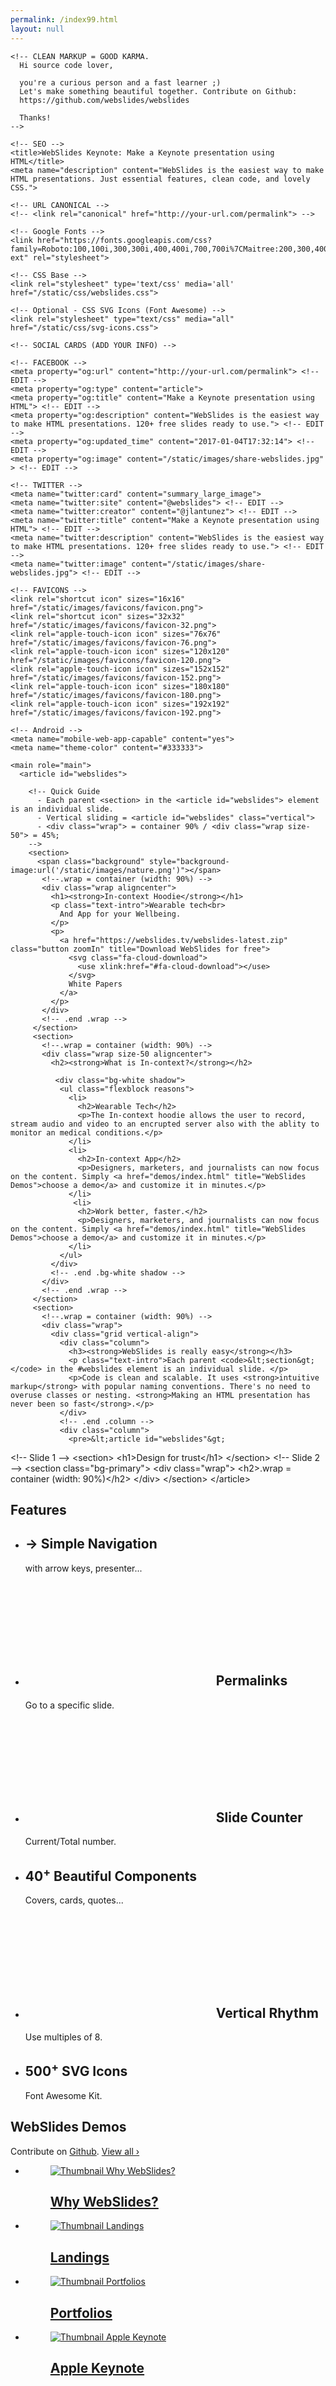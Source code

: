 ```yaml
---
permalink: /index99.html
layout: null
---
```


<html lang="en" prefix="og: http://ogp.me/ns#">
  <head>
    <meta charset="utf-8">
    <meta name="viewport" content="width=device-width, initial-scale=1">

    <!-- CLEAN MARKUP = GOOD KARMA.
      Hi source code lover,

      you're a curious person and a fast learner ;)
      Let's make something beautiful together. Contribute on Github:
      https://github.com/webslides/webslides

      Thanks!
    -->

    <!-- SEO -->
    <title>WebSlides Keynote: Make a Keynote presentation using HTML</title>
    <meta name="description" content="WebSlides is the easiest way to make HTML presentations. Just essential features, clean code, and lovely CSS.">

    <!-- URL CANONICAL -->
    <!-- <link rel="canonical" href="http://your-url.com/permalink"> -->

    <!-- Google Fonts -->
    <link href="https://fonts.googleapis.com/css?family=Roboto:100,100i,300,300i,400,400i,700,700i%7CMaitree:200,300,400,600,700&amp;subset=latin-ext" rel="stylesheet">

    <!-- CSS Base -->
    <link rel="stylesheet" type='text/css' media='all' href="/static/css/webslides.css">

    <!-- Optional - CSS SVG Icons (Font Awesome) -->
    <link rel="stylesheet" type="text/css" media="all" href="/static/css/svg-icons.css">

    <!-- SOCIAL CARDS (ADD YOUR INFO) -->

    <!-- FACEBOOK -->
    <meta property="og:url" content="http://your-url.com/permalink"> <!-- EDIT -->
    <meta property="og:type" content="article">
    <meta property="og:title" content="Make a Keynote presentation using HTML"> <!-- EDIT -->
    <meta property="og:description" content="WebSlides is the easiest way to make HTML presentations. 120+ free slides ready to use."> <!-- EDIT -->
    <meta property="og:updated_time" content="2017-01-04T17:32:14"> <!-- EDIT -->
    <meta property="og:image" content="/static/images/share-webslides.jpg" > <!-- EDIT -->

    <!-- TWITTER -->
    <meta name="twitter:card" content="summary_large_image">
    <meta name="twitter:site" content="@webslides"> <!-- EDIT -->
    <meta name="twitter:creator" content="@jlantunez"> <!-- EDIT -->
    <meta name="twitter:title" content="Make a Keynote presentation using HTML"> <!-- EDIT -->
    <meta name="twitter:description" content="WebSlides is the easiest way to make HTML presentations. 120+ free slides ready to use."> <!-- EDIT -->
    <meta name="twitter:image" content="/static/images/share-webslides.jpg"> <!-- EDIT -->

    <!-- FAVICONS -->
    <link rel="shortcut icon" sizes="16x16" href="/static/images/favicons/favicon.png">
    <link rel="shortcut icon" sizes="32x32" href="/static/images/favicons/favicon-32.png">
    <link rel="apple-touch-icon icon" sizes="76x76" href="/static/images/favicons/favicon-76.png">
    <link rel="apple-touch-icon icon" sizes="120x120" href="/static/images/favicons/favicon-120.png">
    <link rel="apple-touch-icon icon" sizes="152x152" href="/static/images/favicons/favicon-152.png">
    <link rel="apple-touch-icon icon" sizes="180x180" href="/static/images/favicons/favicon-180.png">
    <link rel="apple-touch-icon icon" sizes="192x192" href="/static/images/favicons/favicon-192.png">

    <!-- Android -->
    <meta name="mobile-web-app-capable" content="yes">
    <meta name="theme-color" content="#333333">
  </head>
  <body>
    

    <main role="main">
      <article id="webslides">

        <!-- Quick Guide
          - Each parent <section> in the <article id="webslides"> element is an individual slide.
          - Vertical sliding = <article id="webslides" class="vertical">
          - <div class="wrap"> = container 90% / <div class="wrap size-50"> = 45%;
        -->
        <section>
          <span class="background" style="background-image:url('/static/images/nature.png')"></span>
           <!--.wrap = container (width: 90%) -->
           <div class="wrap aligncenter">
             <h1><strong>In-context Hoodie</strong></h1>
             <p class="text-intro">Wearable tech<br>
               And App for your Wellbeing.
             </p>
             <p>
               <a href="https://webslides.tv/webslides-latest.zip" class="button zoomIn" title="Download WebSlides for free">
                 <svg class="fa-cloud-download">
                   <use xlink:href="#fa-cloud-download"></use>
                 </svg>
                 White Papers
               </a>
             </p>
           </div>
           <!-- .end .wrap -->
         </section>
         <section>
           <!--.wrap = container (width: 90%) -->
           <div class="wrap size-50 aligncenter">
             <h2><strong>What is In-context?</strong></h2>
           
              <div class="bg-white shadow">
               <ul class="flexblock reasons">
                 <li>
                   <h2>Wearable Tech</h2>
                   <p>The In-context hoodie allows the user to record, stream audio and video to an encrupted server also with the ablity to monitor an medical conditions.</p>
                 </li>
                 <li>
                   <h2>In-context App</h2>
                   <p>Designers, marketers, and journalists can now focus on the content. Simply <a href="demos/index.html" title="WebSlides Demos">choose a demo</a> and customize it in minutes.</p>
                 </li>
                  <li>
                   <h2>Work better, faster.</h2>
                   <p>Designers, marketers, and journalists can now focus on the content. Simply <a href="demos/index.html" title="WebSlides Demos">choose a demo</a> and customize it in minutes.</p>
                 </li>
               </ul>
             </div>
             <!-- .end .bg-white shadow -->
           </div>
           <!-- .end .wrap -->
         </section>
         <section>
           <!--.wrap = container (width: 90%) -->
           <div class="wrap">
             <div class="grid vertical-align">
               <div class="column">
                 <h3><strong>WebSlides is really easy</strong></h3>
                 <p class="text-intro">Each parent <code>&lt;section&gt;</code> in the #webslides element is an individual slide. </p>
                 <p>Code is clean and scalable. It uses <strong>intuitive markup</strong> with popular naming conventions. There's no need to overuse classes or nesting. <strong>Making an HTML presentation has never been so fast</strong>.</p>
               </div>
               <!-- .end .column -->
               <div class="column">
                 <pre>&lt;article id="webslides"&gt;
   <span class="code-comment">&lt;!-- Slide 1 --&gt;</span>
   &lt;section&gt;
     &lt;h1&gt;Design for trust&lt;/h1&gt;
   &lt;/section&gt;
   <span class="code-comment">&lt;!-- Slide 2 --&gt;</span>
   &lt;section class="bg-primary"&gt;
     &lt;div class="wrap"&gt;
       &lt;h2&gt;.wrap = container (width: 90%)&lt;/h2&gt;
     &lt;/div&gt;
   &lt;/section&gt;
 &lt;/article&gt;
 </pre>
               </div>
               <!-- .end .column -->
             </div>
             <!-- .end .grid -->
           </div>
           <!-- .end .wrap -->
         </section>
         <section>
           <div class="wrap">
             <h2>Features</h2>
             <ul class="flexblock features">
               <li>
                 <div>
                   <h2>
                     <span>&rarr;</span>
                     Simple Navigation
                   </h2>
                   with arrow keys, presenter...
                 </div>
               </li>
               <li>
                 <div>
                   <h2>
                     <svg class="fa-link">
                       <use xlink:href="#fa-link"></use>
                     </svg>
                     Permalinks
                   </h2>
                   Go to a specific slide.
                 </div>
               </li>
               <li>
                 <div>
                   <h2>
                     <svg class="fa-clock-o">
                       <use xlink:href="#fa-clock-o"></use>
                     </svg>
                     Slide Counter
                   </h2>
                   Current/Total number.
                 </div>
               </li>
               <li>
                 <div>
                   <h2>
                     <span>40<sup>+</sup></span>
                     Beautiful Components
                   </h2>
                   Covers, cards, quotes...
                 </div>
               </li>
               <li>
                 <div>
                   <h2>
                     <svg class="fa-text-height">
                       <use xlink:href="#fa-text-height"></use>
                     </svg>
                     Vertical Rhythm
                   </h2>
                   Use multiples of 8.
                 </div>
               </li>
               <li>
                 <div>
                   <h2>
                     <span>500<sup>+</sup></span>
                     SVG Icons
                   </h2>
                   Font Awesome Kit.
                 </div>
               </li>
             </ul>
           </div>
         </section>
         <section>
           <div class="wrap">
             <h2><strong>WebSlides Demos</strong></h2>
             <p>Contribute on <a href="https://github.com/webslides/webslides" title="Contribute on Github">Github</a>. <span class="alignright"><a href="demos/index.html" title="WebSlides Demos">View all &rsaquo;</a></span></p>
             <ul class="flexblock gallery">
               <li>
                 <a href="demos/why-webslides.html" title="Why WebSlides?">
                   <figure>
                     <img alt="Thumbnail Why WebSlides?" src="https://webslides.tv/static/images/demos-why.png">
                     <figcaption>
                       <h2>Why WebSlides?</h2>
                     </figcaption>
                   </figure>
                 </a>
               </li>
               <li>
                 <a href="demos/landings.html" title="Landings">
                   <figure>
                     <img alt="Thumbnail Landings" src="https://webslides.tv/static/images/demos-landings.png">
                     <figcaption>
                       <h2>Landings</h2>
                     </figcaption>
                   </figure>
                 </a>
               </li>
               <li>
                 <a href="demos/portfolios.html" title="Portfolios">
                   <figure>
                     <img alt="Thumbnail Portfolios" src="https://webslides.tv/static/images/demos-portfolios.png">
                     <figcaption>
                       <h2>Portfolios</h2>
                     </figcaption>
                   </figure>
                 </a>
               </li>
               <li>
                 <a href="demos/keynote.html" title="Apple Keynote">
                   <figure>
                     <img alt="Thumbnail Apple Keynote" src="https://webslides.tv/static/images/demos-apple.png">
                     <figcaption>
                       <h2>Apple Keynote</h2>
                     </figcaption>
                   </figure>
                 </a>
               </li>
             </ul>
           </div>
           <!-- .end .wrap -->
         </section>
         <section>
           <div class="wrap">
             <div class="grid vertical-align">
               <div class="column">
                 <h4>
                   <svg class="fa-life-ring">
                     <use xlink:href="#fa-life-ring"></use>
                   </svg>
                   <strong>Guides</strong>
                 </h4>
                 <p>If you need help, here's just three tutorials. Just a basic knowledge of HTML is required:</p>
                 <ul class="description">
                   <li><a href="demos/components.html" title="WebSlides Components">WebSlides Components</a>.</li>
                   <li><a href="demos/classes.html" title="WebSlides Classes">WebSlides Classes</a>.</li>
                   <li><a href="demos/media.html" title="WebSlides Media">WebSlides Media: images, videos...</a></li>
                 </ul>
               </div>
               <div class="column">
                 <figure><img class="aligncenter" src="static/images/setup.png" alt="WebSlides Files"></figure>
               </div>
               <div class="column">
                 <h4>
                   <svg class="fa-cubes">
                     <use xlink:href="#fa-cubes"></use>
                   </svg>
                   <strong>Built to expand</strong>
                 </h4>
                 <p>The best way to <strong>inspire with your content</strong> is to connect on a personal level:</p>
                 <ul class="description">
                   <li>Background images: <a href="http://unsplash.com">Unsplash</a>.</li>
                   <li>CSS animations: <a href="https://daneden.github.io/animate.css/">Animate.css</a>.</li>
                   <li>Longforms: <a href="http://michalsnik.github.io/aos/"> Animate on scroll</a>.</li>
                 </ul>
               </div>
             </div>
             <!--end .grid -->
           </div>
         </section>
         <section class="aligncenter">
           <!-- .wrap = container (width: 90%) -->
           <div class="wrap">
             <h2><strong>Ready to Start?</strong> </h2>
             <p class="text-intro">Create your own presentation instantly. <br>120+ premium slides ready to use.</p>
             <p>
               <a href="https://webslides.tv/webslides-latest.zip" class="button" title="Download WebSlides">
                 <svg class="fa-cloud-download">
                   <use xlink:href="#fa-cloud-download"></use>
                 </svg>
                 Free Download
               </a>
               <span class="try">
                 <a href="https://www.paypal.me/jlantunez/8" title="Thanks :)">
                   <svg class="fa-paypal">
                     <use xlink:href="#fa-paypal"></use>
                   </svg>
                   Pay what you want.
                 </a>
               </span>
             </p>
           </div>
           <!-- .end .wrap -->
         </section>
        
         <section class="slide-bottom">
           <div class="wrap">
             <div class="content-right text-serif">
               <h2>
                 <strong>Thanks.</strong>
                 <a target="_blank" title="Share on Twitter" href="https://twitter.com/intent/tweet?text=Finally,%20everything%20you%20need%20to%20make%20HTML%20presentations%20in%20a%20fast/beautiful%20way.%20@WebSlides%20=%20Good%20karma%20&mdash;%20https://webslides.tv">
                   <svg class="fa-twitter">
                     <use xlink:href="#fa-twitter"></use>
                   </svg>
                 </a>
               </h2>
               <p>People share content that makes them feel inspired. WebSlides is a very effective way to engage young audiences, customers, and teams.</p> 
               <p>Best,<br> <a href="https://twitter.com/jlantunez">@jlantunez</a>, <a href="https://twitter.com/belelros">@belelros</a>, and <a href="https://twitter.com/luissacristan">@luissacristan</a>.</p>
             </div>
             <!-- .end .content-right -->
           </div>
           <!-- .end .wrap -->
         </section>
 
        <section class="bg-apple aligncenter">
          <!--.wrap = container (width: 90%) -->
          <div class="wrap">
            <h1><img class="whitelogo" src="/static/images/logos/apple.svg" alt="Apple Logo"></h1>
          </div>
          <!-- .end .wrap -->
        </section>
        <section class="bg-apple">
          <!--.wrap = container (width: 90%) -->
          <div class="wrap size-50">
            <h1>Make a Keynote presentation using HTML</h1>
            <p class="text-intro">WebSlides is an open source framework for building HTML presentations, landings, and portfolios.</p>
            <p><code>.bg-apple</code></p>
          </div>
          <!-- .end .wrap -->
        </section>
        <section class="bg-apple aligncenter">
          <!--.wrap = container (width: 90%) -->
          <div class="wrap">
            <h2>HTML presentations can be easy</h2>
          </div>
          <!-- .end .wrap -->
        </section>
        <section class="bg-apple">
          <div class="wrap">
            <h2>Features</h2>
            <ul class="flexblock features">
              <li>
                <div>
                  <h2>
                    <span>&rarr;</span>
                    Simple Navigation
                  </h2>
                  with arrow keys and swipe.
                </div>
              </li>
              <li>
                <div>
                  <h2>
                    <svg class="fa-link">
                      <use xlink:href="#fa-link"></use>
                    </svg>
                    Permalinks
                  </h2>
                  Go to a specific slide.
                </div>
              </li>
              <li>
                <div>
                  <h2>
                    <svg class="fa-clock-o">
                      <use xlink:href="#fa-clock-o"></use>
                    </svg>
                    Slide Counter
                  </h2>
                  Current/Total number
                </div>
              </li>
              <li>
                <div>
                  <h2>
                    <span>40<sup>+</sup></span>
                    Beautiful Components
                  </h2>
                  Covers, cards, quotes...
                </div>
              </li>
              <li>
                <div>
                  <h2>
                    <svg class="fa-text-height">
                      <use xlink:href="#fa-text-height"></use>
                    </svg>
                    Vertical Rhythm
                  </h2>
                  Use multiples of 8.
                </div>
              </li>
              <li>
                <div>
                  <h2>
                    <span>500<sup>+</sup></span>
                    SVG Icons
                  </h2>
                  Font Awesome Kit.
                </div>
              </li>
            </ul>
          </div>
        </section>
        <section class="bg-apple">
          <div class="wrap">
            <div class="content-left">
              <h2>WebSlides was made to inspire people.</h2>
            </div>
            <!-- end .content-left -->
            <div class="content-left">
              <p>WebSlides is a wonderful way to showcase your company. All content is for demo purposes only. Images are property of their respective owners.</p>
            </div>
            <!-- end .content-left -->
            <ul class="flexblock">
              <li>
                <div>
                  <img class="whitelogo" src="/static/images/logos/google.svg" alt="Google">
                </div>
              </li>
              <li>
                <div>
                  <img class="whitelogo" src="/static/images/logos/netflix.svg" alt="Netflix">
                </div>
              </li>
              <li>
                <div>
                  <img class="whitelogo" src="/static/images/logos/microsoft.svg" alt="Microsoft">
                </div>
              </li>
            </ul>
          </div>
          <!-- .end .wrap -->
        </section>
        <section class="bg-apple">
          <div class="wrap">
            <div class="content-left">
              <h2>WebSlides help you build a culture of excellence.</h2>
            </div>
            <!-- end .content-left -->
            <div class="content-left">
              <p>The art of storytelling. Hypertext, clean code, and beauty as narrative elements. Just essential features and lovely CSS. All content is for demo purposes only. </p>
            </div>
            <!-- end .content-left -->
            <ul class="flexblock metrics">
              <li> Founded
                <span>1976</span>
              </li>
              <li>
                <span>
                  <svg class="fa-users">
                    <use xlink:href="#fa-users"></use>
                  </svg>
                </span>
                524M Subscribers
              </li>
              <li>
                <span>
                  <svg class="fa-line-chart">
                    <use xlink:href="#fa-line-chart"></use>
                  </svg>
                </span>
                Revenue: $16M
              </li>
              <li>
                Monthly Growth
                <span>64%</span>
              </li>
            </ul>
          </div>
          <!-- .end .wrap -->
        </section>
        <section class="bg-apple">
          <!--.wrap o <nav> = container 1200px -->
          <div class="wrap">
            <ul class="flexblock metrics border">
              <li> Founded
                <span>1976</span>
              </li>
              <li>
                <span>
                  <svg class="fa-users">
                    <use xlink:href="#fa-users"></use>
                  </svg>
                </span>
                524M Subscribers
              </li>
              <li>
                <span>
                  <svg class="fa-line-chart">
                    <use xlink:href="#fa-line-chart"></use>
                  </svg>
                </span>
                Revenue: $16M
              </li>
              <li>
                Monthly Growth
                <span>64%</span>
              </li>
              <li>
                <span>
                  <svg class="fa-building-o">
                    <use xlink:href="#fa-building-o"></use>
                  </svg>
                </span>
                6 Offices
              </li>
              <li>
                <span>
                  <svg class="fa-smile-o">
                    <use xlink:href="#fa-smile-o"></use>
                  </svg>
                </span>
                14K Employees
              </li>
              <li>
                <span>
                $4M
                </span>
                EBITDA
              </li>
              <li>
                <span>
                  <svg class="fa-university">
                    <use xlink:href="#fa-university"></use>
                  </svg>
                </span>
                Bank: $76B
              </li>
            </ul>
          </div>
          <!-- .end .wrap -->
        </section>
        <section class="bg-apple aligncenter">
          <span class="background dark" style="background-image:url('https://source.unsplash.com/pb_lF8VWaPU/')"></span>
          <div class="wrap">
            <h2 class="text-data">3,456,789</h2>
            <h3>iPhone 7 in first 24 hours</h3>
          </div>
          <!-- .end .wrap -->
        </section>
        <section class="bg-apple aligncenter">
          <!--.wrap = container (width: 90%) -->
          <div class="wrap">
            <h2 class="text-data">$48 Billion</h2>
            <h3>Revenue in Q4 2024</h3>
          </div>
          <!-- .end .wrap -->
        </section>
        <section class="bg-apple slide-bottom">
          <!-- Overlay/Opacity: [class*="bg-"] > .background.dark or .light -->
          <span class="background" style="background-image:url('https://source.unsplash.com/Y5Tjb62cxl8/')"></span>
          <div class="wrap">
            <div class="content-left">
              <p>
                <svg class="large fa-tree">
                  <use xlink:href="#fa-tree"></use>
                </svg>
              </p>
              <h2>1,000,000</h2>
              <h3>We're working to protect up to a million acres of sustainable forest.</h3>
            </div>
          </div>
          <!-- .end .wrap -->
        </section>
        <section class="bg-apple">
          <div class="wrap">
            <div class="card-50">
              <figure><img class="aligncenter" src="/static/images/iphone.png" alt="iPhone"></figure>
              <div class="flex-content">
                <h2>
                  <svg class="fa-apple">
                    <use xlink:href="#fa-apple"></use>
                  </svg>
                  iPhone 7
                </h2>
                <p class="text-intro">3D Touch, 12MP photos, and 4K video.</p>
                <p>Every iPhone they have made was built on the same belief. That a phone should be more than a collection of features. That, above all, a phone should be absolutely simple, beautiful, and magical to use.</p>
              </div>
              <!-- end .flex-content-->
            </div>
            <!-- end .card-50-->
          </div>
          <!-- .end .wrap -->
        </section>
        <section class="bg-apple">
          <div class="wrap">
            <div class="grid vertical-align">
              <div class="column">
                <h2>
                  <svg class="fa-apple">
                    <use xlink:href="#fa-apple"></use>
                  </svg>
                  iPhone 7
                </h2>
                <p class="text-intro">We worked closely with the very talented people at Acme and created a new website. Content demo. </p>
                <ul class="description">
                  <li>
                    <span class="text-label">
                    Client:
                    </span>
                    Apple (2016)
                  </li>
                  <li>
                    <span class="text-label">
                    Services:
                    </span>
                    Web Design
                  </li>
                  <li>
                    <span class="text-label">
                    Website:
                    </span>
                    <a href="https://apple.com/iphone/">apple.com/iphone</a>
                  </li>
                </ul>
              </div>
              <!-- end .column-->
              <div class="column">
                <figure>
                  <img src="/static/images/iphone.png" alt="iPhone">
                </figure>
              </div>
              <!-- end figure-->
            </div>
            <!-- end .grid-->
          </div>
          <!-- end .wrap-->
        </section>
        <section class="bg-apple">
          <div class="wrap">
            <div class="card-50">
              <div class="flex-content">
                <ul class="flexblock specs">
                  <li>
                    <div>
                      <svg class="fa-wifi">
                        <use xlink:href="#fa-wifi"></use>
                      </svg>
                      <h2>Ultra-Fast WiFi</h2>
                      Faster LTE with the best worldwide roaming.
                    </div>
                  </li>
                  <li>
                    <div>
                      <svg class="fa-camera">
                        <use xlink:href="#fa-camera"></use>
                      </svg>
                      <h2>Two cameras that shoot as one.</h2>
                      12MP wide angle.
                    </div>
                  </li>
                  <li>
                    <div>
                      <svg class="fa-life-ring">
                        <use xlink:href="#fa-life-ring"></use>
                      </svg>
                      <h2>Lifetime Warranty </h2>
                      We'll fix it or if we can't, we'll replace it.
                    </div>
                  </li>
                </ul>
              </div>
              <!-- end .flex-content-->
              <figure>
                <img class="aligncenter" src="/static/images/iphone.png" alt="iPhone 6">
              </figure>
            </div>
          </div>
          <!-- .end .wrap -->
        </section>
        <section class="bg-apple aligncenter">
          <div class="wrap zoomIn">
            <h1>
              <svg class="fa-apple">
                <use xlink:href="#fa-apple"></use>
              </svg>
              Pay
            </h1>
          </div>
          <!-- .end .wrap -->
        </section>
        <section class="bg-apple">
          <span class="background-left-bottom" style="background-image:url('../static/images/iphone-hand.png')"></span>
          <div class="wrap">
            <div class="content-right">
              <h2>
                Redesigning
                <svg class="fa-apple">
                  <use xlink:href="#fa-apple"></use>
                </svg>
                Pay
              </h2>
              <p>We've been working with the Acme team over the last three months to build a new app.</p>
              <p>
                <a href="#" class="button" title="Case study">Case study &rsaquo;</a>
                <a href="https://www.apple.com/apple-pay/" class="button ghost" title="Apple Website">Open site &rsaquo;</a>
              </p>
            </div>
          </div>
          <!-- .end .wrap -->
        </section>
        <section class="bg-apple">
          <span class="background-right-bottom" style="background-image:url('../static/images/iphone-hand.png')"></span>
          <!--.wrap = container (width: 90%) -->
          <div class="wrap">
            <div class="content-left">
              <h2>Payments Made Simple</h2>
              <p>Apple Pay is so easy. Pay with your debit cards and credit cards with just a touch.</p>
              <div class="content-left">
                <h3>Secure</h3>
                <p>Your card is never stored. Apple Pay uses a device-specific number and unique transaction code.</p>
              </div>
              <!-- .end .content-left -->
              <div class="content-left">
                <h3>Universal</h3>
                <p>Apple Pay works with most major credit and debit cards from nearly all banks.</p>
              </div>
              <!-- .end .content-left -->
            </div>
            <!-- .end .content-left -->
          </div>
          <!-- .end .wrap -->
        </section>
        <section class="bg-apple">
          <span class="background-left-bottom" style="background-image:url('../static/images/iphone-hand.png')"></span>
          <div class="wrap">
            <div class="content-right">
              <ul class="flexblock specs">
                <li>
                  <div>
                    <svg class="fa-bolt">
                      <use xlink:href="#fa-bolt"></use>
                    </svg>
                    <h2>Incredibly fast</h2>
                    Just hold your iPhone near the reader.
                  </div>
                </li>
                <li>
                  <div>
                    <svg class="fa-globe">
                      <use xlink:href="#fa-globe"></use>
                    </svg>
                    <h2>Works with all major banks</h2>
                    Apple Pay is accepted in restaurants, hotels...
                  </div>
                </li>
                <li>
                  <div>
                    <svg class="fa-lock">
                      <use xlink:href="#fa-lock"></use>
                    </svg>
                    <h2>The safer way to pay</h2>
                    Your card number is never stored.
                  </div>
                </li>
              </ul>
            </div>
          </div>
          <!-- .end .wrap -->
        </section>
        <section class="bg-apple">
          <span class="background-right-bottom" style="background-image:url('../static/images/iphone-hand.png')"></span>
          <div class="wrap">
            <div class="content-left">
              <h1>
                <svg class="fa-apple">
                  <use xlink:href="#fa-apple"></use>
                </svg>
                Pay
              </h1>
              <p>Use your iPhone to pay securely and easily at over a million store locations and within apps — with a single touch. See where you can use Apple Pay:
              </p>
              <form class="user" action="/" method="post">
                <input type="text" name="location" placeholder="Stores in your city..." required>
                <button type="submit" title="Search">Search &rsaquo;</button>
              </form>
            </div>
          </div>
          <!-- .end .wrap -->
        </section>
        <section class="bg-apple">
          <!--.wrap = container (width: 90%) -->
          <div class="wrap">
            <blockquote class="text-quote">
              <p>I'm an optimist in the sense that I believe humans are noble and honorable, and some of them are really smart. I have a very optimistic view of individuals.</p>
              <p>
                <cite>
                  <!-- <img class="avatar-56" src="/static/images/avatar.jpg" alt="Avatar"> --> Steve Jobs.
                </cite>
              </p>
            </blockquote>
          </div>
          <!-- .end .wrap -->
        </section>
        <section class="bg-apple">
          <span class="background-right-bottom" style="background-image:url('https://webslides.tv/static/images/tim-cook.png')"></span>
          <div class="wrap">
            <div class="content-left">
              <blockquote>
                <p>&ldquo;We see that privacy is a fundamental human right that people have. We are going to do everything that we can to help maintain that trust.&rdquo;</p>
                <p><cite>Tim Cook, CEO of Apple.</cite></p>
              </blockquote>
            </div>
          </div>
          <!-- .end .wrap -->
        </section>
        <section class="bg-apple">
          <header>
            <!--.wrap o <nav> = container 1200px -->
            <div class="wrap">
              <p>Header <span class="alignright">.alignright</span></p>
            </div>
          </header>
          <div class="aligncenter fadeInUp">
            <h2>Simple CSS Alignments</h2>
            <p>Put content wherever you want.</p>
          </div>
          <footer class="bg-trans-dark">
            <div class="wrap">
              <p>
                <span class="alignleft">
                Footer
                </span>
                <span class="alignright">
                  <a href="#" title="Twitter">
                    <svg class="fa-twitter">
                      <use xlink:href="#fa-twitter"></use>
                    </svg>
                    @username
                  </a>
                </span>
              </p>
            </div>
          </footer>
        </section>
        <section class="bg-apple slide-top">
          <div class="wrap">
            <div class="content-left">
              <h3>1/9 left top</h3>
              <p>Put content wherever you want. Have less. Do more. Create beautiful solutions.</p>
              <p><code>.slide-top and .content-left</code></p>
            </div>
          </div>
          <!-- .end .wrap -->
        </section>
        <section class="bg-apple slide-top">
          <div class="wrap">
            <div class="content-center">
              <h3>2/9 center top</h3>
              <p>Apple I was designed and hand-built by Steve Wozniak. Steve Jobs had the idea of selling the computer.</p>
              <p><code>.slide-top and .content-center</code></p>
            </div>
          </div>
          <!-- .end .wrap -->
        </section>
        <section class="bg-apple slide-top">
          <div class="wrap">
            <div class="content-right">
              <h3>3/9 right top</h3>
              <p>The Apple II is one of the first highly successful computers.</p>
              <p><code>.slide-top and .content-right</code></p>
            </div>
          </div>
          <!-- .end .wrap -->
        </section>
        <section class="bg-apple">
          <div class="wrap">
            <div class="content-left">
              <h3>4/9 left center</h3>
              <p>The Apple III is a business-oriented personal computer that was intended as the successor to the Apple II series.</p>
              <p><code>.content-left</code></p>
            </div>
          </div>
          <!-- .end .wrap -->
        </section>
        <section class="bg-apple">
          <div class="wrap">
            <div class="content-center">
              <h3>5/9 center</h3>
              <p>Apple Lisa was one of the first personal computers to offer a graphical user interface.</p>
              <p><code>.content-center</code></p>
            </div>
          </div>
          <!-- .end .wrap -->
        </section>
        <section class="bg-apple">
          <div class="wrap">
            <div class="content-right">
              <h3>6/9 right center</h3>
              <p>The Macintosh was the company's first mass-market personal computer featuring a GUI and mouse.</p>
              <p><code>.content-right</code></p>
            </div>
          </div>
          <!-- .end .wrap -->
        </section>
        <section class="bg-apple slide-bottom">
          <div class="wrap">
            <div class="content-left">
              <h3>7/9 left bottom</h3>
              <p>The iBook was a line of laptop computers designed and marketed by Apple Inc. from 1999 to 2006.</p>
              <p><code>.slide-bottom</code> and <code>.content-left</code></p>
            </div>
          </div>
          <!-- .end .wrap -->
        </section>
        <section class="bg-apple slide-bottom">
          <div class="wrap">
            <div class="content-center">
              <h3>8/9 center bottom</h3>
              <p>Apple introduced the first generation iPod on October 23, 2001, with the slogan "1,000 songs in your pocket".</p>
              <p><code>.slide-bottom</code> and <code>.content-center</code></p>
            </div>
          </div>
          <!-- .end .wrap -->
        </section>
        <section class="bg-apple slide-bottom">
          <div class="wrap">
            <div class="content-right">
              <h3>9/9 right bottom</h3>
              <p>The original iPhone was introduced by Steve Jobs on January 9, 2007. Jobs introduced the iPhone as a combination of three devices.</p>
              <p><code>.slide-bottom</code> and <code>.content-right</code></p>
            </div>
          </div>
          <!-- .end .wrap -->
        </section>
        <section class="bg-apple">
          <div class="wrap size-50">
            <h2>CSS Animations</h2>
            <p>Fadein transition to all slides.</p>
            <pre>&lt;article id="webslides"&gt;
  &lt;section&gt;
    &lt;div class="wrap fadeInUp"&gt;
      &lt;h1&gt;Slide&lt;/h1&gt;
    &lt;/div&gt;
  &lt;/section&gt;
&lt;/article&gt;</pre>
            <p>Just 5 basic animations: .fadeIn, .fadeInUp, .zoomIn, .slideInLeft, and .slideInRight.</p>
          </div>
          <!-- .end .wrap -->
        </section>
        <section class="bg-black aligncenter">
          <span class="background light" style="background-image:url('https://source.unsplash.com/UxtIESWxLh8/')"></span>
          <div class="wrap">
            <h2>Embedding Media</h2>
          </div>
          <!-- .end .wrap -->
        </section>
        <section class="bg-apple">
          <div class="wrap">
            <div class="content-left">
              <h3><a href="https://webslides.tv/demos/media#slide=2">YouTube API</a></h3>
              <p>Embed videos with loop, autoplay, and muted attributes. The video will automatically play when the slide is loaded.</p>
              <pre>&lt;div class="embed"&gt;
 &lt;div data-youtube data-youtube-id=&quot;CQY3KUR3VzM&quot; data-autoplay &gt;&lt;/div&gt;
&lt;/div&gt;</pre>
              <p><code>.embed</code> (responsive)</p>
            </div>
            <!-- end .content-left -->
            <div class="content-left">
              <!-- <div class="embed"> = Responsive -->
              <div class="embed">
                <div data-youtube data-youtube-id="CQY3KUR3VzM" data-autoplay data-no-controls></div>
              </div>
              <!-- end .embed -->
            </div>
            <!-- end .content-left -->
          </div>
          <!-- .end .wrap -->
        </section>
        <section class="bg-apple fullscreen">
          <!-- Fullscreen Video -->
          <div class="embed">
            <div data-youtube data-youtube-id="lvOKBQvbLhg" data-autoplay></div>
          </div>
          <!-- .end .embed -->
        </section>
        <section class="fullscreen bg-apple aligncenter">
         <div class="embed">
           <video autoplay loop muted poster="https://webslides.tv/static/images/peggy.jpg">
            <source src="https://webslides.tv/static/videos/peggy.mp4" type="video/mp4">
           </video>
          </div><!-- .embed -->
          <!-- .wrap = container (width: 90%) -->
          <div class="wrap size-50">
            <h2><strong>Be Awesome</strong></h2>
          </div>
        </section>
        <section class="fullscreen bg-black aligncenter">
          <div class="embed dark">
             <video autoplay loop muted poster="https://webslides.tv/static/images/peggy.jpg">
             <source src="https://webslides.tv/static/videos/peggy.mp4" type="video/mp4">
            </video>
          </div><!-- .embed -->
          <!-- .wrap = container (width: 90%) -->
          <div class="wrap size-50">
            <h2><strong>Think Different</strong></h2>
            <p>Overlay: <code>fullscreen.bg-black > .embed.dark</code> or .light</p>
          </div>
          <!-- .end .wrap -->
        </section>
        <section class="bg-apple aligncenter">
          <span class="background-right-bottom" style="background-image:url('https://webslides.tv/static/images/tim-cook.png')"></span>
          <div class="wrap">
            <h1>One more thing...</h1>
          </div>
          <!-- .end .wrap -->
        </section>
        <section class="bg-apple aligncenter">
          <div class="wrap">
            <div class="cta">
              <div class="number">
                <p><span>Ag</span></p>
              </div>
              <!--end .number -->
              <div class="benefit">
                <p class="text-subtitle">San Francisco</p>
                <h3><strong>The quick brown fox jumps over the lazy dog</strong>.</h3>
                <p>ABCDEFGHIJKLMNOPQRSTUVWXYZ</p>
                <p>abcdefghijklmnopqrstuvwxyz</p>
                <p>1234567890(,.;:?!$&*)</p>
              </div>
              <!--end .benefit -->
            </div>
            <!--end .cta -->
          </div>
          <!-- .end .wrap -->
        </section>
        <section class="bg-apple aligncenter">
          <!-- .wrap = container (width: 90%) -->
          <div class="wrap">
            <h2><strong>Start in seconds</strong></h2>
            <p class="text-intro">120+ prebuilt slides ready to use.</p>
            <p>
              <a href="https://webslides.tv/webslides-latest.zip" class="button" title="Download WebSlides">
                <svg class="fa-cloud-download">
                  <use xlink:href="#fa-cloud-download"></use>
                </svg>
                Free Download
              </a>
              <span class="try">
                <a href="https://www.paypal.me/jlantunez/8" title="Good karma :)">
                  <svg class="fa-paypal">
                    <use xlink:href="#fa-paypal"></use>
                  </svg>
                  Pay what you want.
                </a>
              </span>
            </p>
          </div>
          <!-- .end .wrap -->
        </section>
        <section class="bg-apple aligncenter">
          <h2 class="text-emoji zoomIn">😎</h2>
          <h3><strong>Thank you!</strong></h2>
          <p><a href="https://twitter.com/webslides" title="@WebSlides on Twitter">@WebSlides</a></p>
        </section>

        <section class="bg-red">
          <span class="background dark" style="background-image:url('https://source.unsplash.com/R1J6Z1cnJZc/1600x800')"></span>
          <!--.wrap = container (width: 90%) -->
          <div class="wrap aligncenter">
            <h1>
              <strong>Netflix's Culture</strong>
            </h1>
            <p class="text-symbols">* * * </p>
            <p><a class="button ghost" href="https://webslides.tv/webslides-latest.zip" title="Download WebSlides for free">
              <svg class="fa-cloud-download">
                <use xlink:href="#fa-cloud-download"></use>
              </svg> WebSlides</a>
            </p>
          </div>
          <!-- .end .wrap -->
        </section>
        <section>
          <div class="wrap size-50 bg-white">
            <h2>
              <svg class="fa-info-circle large">
                <use xlink:href="#fa-info-circle"></use>
              </svg>
              <strong>A bit of context</strong>
            </h2>
            <hr>
            <p><a href="http://firstround.com/review/The-woman-behind-the-Netflix-Culture-doc/">Patty McCord</a> created <a href="https://jobs.netflix.com/life-at-netflix">Netflix's culture</a>. She wrote the document called <strong>"Netflix Culture: Freedom & Responsibility."</strong> (2009). So far, it's been shared over 16 million times on <a href="https://www.slideshare.net/reed2001/culture-1798664">Slideshare</a> and has been called "the most important document ever to come out of the Valley" by Sheryl Sandberg.</p>
          </div>
          <!-- .end .wrap -->
        </section>
        <section>
          <!--.wrap = container (width: 90%) -->
          <div class="wrap">
            <div class="grid vertical-align">
              <div class="column">
                <h3><strong>We seek excellence</strong></h3>
              </div>
              <div class="column">
                <p class="text-intro">We value candor, transparency, and courage. <strong>We embrace context and avoid control</strong>, seeking insight and understanding to make sound decisions.
                </p>
              </div>
            </div>
          </div>
          <!-- .end .wrap -->
        </section>
        <section class="bg-red">
          <span class="background" style="background-image:url('https://source.unsplash.com/BYYu5nvQoUM/1600x800')"></span>
          <!--.wrap = container (width: 90%) -->
          <div class="wrap aligncenter fadeInUp">
            <h3><strong>Diversity & Inclusiveness</strong></h3>
          </div>
          <!-- .end .wrap -->
        </section>
        <section>
          <!--.wrap = container (width: 90%) -->
          <div class="wrap size-50">
            <h2><strong>7 Aspects</strong> of our Culture</h2>
            <hr>
            <ol class="text-cols">
              <li><strong>Values are what we Value</strong></li>
              <li>High Performance</li>
              <li>Freedom & Responsibility</li>
              <li>Context, not Control</li>
              <li>Highly Alined, Loosely Coupled</li>
              <li>Pay Top of Market</li>
              <li>Promotions & Development</li>
            </ol>
          </div>
          <!-- .end .wrap -->
        </section>
        <section>
          <!--.wrap = container (width: 90%) -->
          <div class="wrap size-50 bg-white">
            <h3><strong>1/7 Values are what we value</strong></h3>
            <p class="text-intro">Make your values mean something.</p>
            <hr>
            <p>Many companies have nice sounding value statements displayed in the lobby. Enron, whose leaders went to jail, and which went <strong>bankrupt from <a href="https://www.youtube.com/watch?v=jrEf8uabe7E">fraud</a></strong> had these values displayed in their lobby: <strong>integrity, communication, respect, and excellence</strong>.</p>
          </div>
          <!-- .end .wrap -->
        </section>
        <section>
          <!--.wrap = container (width: 90%) -->
          <div class="wrap size-50">
            <h2><strong>9 Behaviors</strong></h2>
            <p class="text-intro">At Netflix, we particularly value the following nine behaviors and skills. We hire and promote people who demonstrate these nine.</p>
            <hr>
            <ol class="text-cols">
              <li>Judgment</li>
              <li>Communication</li>
              <li>Impact</li>
              <li>Curiosity</li>
              <li>Innovation</li>
              <li>Courage</li>
              <li>Passion</li>
              <li>Honesty</li>
              <li>Selflessness</li>
            </ol>
          </div>
          <!-- .end .wrap -->
        </section>
        <section>
          <!--.wrap = container (width: 90%) -->
          <div class="wrap size-50">
            <h2><strong>7 Aspects</strong> of our Culture</h2>
            <hr>
            <ol class="text-cols">
              <li><strong>Values are what we Value</strong></li>
              <li><strong>High Performance</strong></li>
              <li>Freedom & Responsibility</li>
              <li>Context, not Control</li>
              <li>Highly Alined, Loosely Coupled</li>
              <li>Pay Top of Market</li>
              <li>Promotions & Development</li>
            </ol>
          </div>
          <!-- .end .wrap -->
        </section>
        <section class="bg-black">
          <span class="background dark" style="background-image:url('https://source.unsplash.com/8lUTnkZXZSA/1600x800')"></span>
          <div class="wrap">
            <h3><strong>2/7 High Performance</strong></h3>
            <ul class="flexblock features">
              <li>
                <div>
                  <h2>
                    <svg class="fa-users">
                      <use xlink:href="#fa-users"></use>
                    </svg>
                    We're a team
                  </h2>
                  not a family.
                </div>
              </li>
              <li>
                <div>
                  <h2>
                    <svg class="fa-trophy">
                      <use xlink:href="#fa-trophy"></use>
                    </svg>
                    We're a pro sports team
                  </h2>
                  not a kid's recreational team.
                </div>
              </li>
              <li>
                <div>
                  <h2>
                    <svg class="fa-star">
                      <use xlink:href="#fa-star"></use>
                    </svg>
                    We have stars
                  </h2>
                  in every position.
                </div>
              </li>
            </ul>
          </div>
          <!-- .end .wrap -->
        </section>
        <section>
          <span class="background" style="background-image:url('https://source.unsplash.com/M-H70CDJnDI/1600x800')"></span>
          <div class="wrap size-60 bg-trans-dark">
            <h4><strong>Why are we so manic on high performance?</strong></h4>
            <p class="text-intro">In procedural work, the best are 2x better than the average.</p>
            <hr>
            <p class="text-intro">In creative work, the best are 10x better than the average, so huge premium on creating effective teams of the best.</p>
          </div>
          <!-- .end .wrap -->
        </section>
        <section class="bg-black">
          <span class="background" style="background-image:url('https://source.unsplash.com/26qZsuRwm0c/1600x800')"></span>
          <div class="wrap aligncenter">
            <h2><strong>Content that people love</strong></h2>
          </div>
          <!-- .end .wrap -->
        </section>
        <section class="fullscreen">
          <div class="embed">
            <video autoplay loop poster="https://webslides.tv/static/images/netflix.jpg">
              <source src="https://webslides.tv/static/videos/netflix.mp4" type="video/mp4">
            </video>
          </div>
          <!-- .end .embed -->
        </section>
        <section>
          <div class="wrap size-50">
            <h3><strong>3/7 Freedom & Responsibility</strong></h3>
            <p class="text-intro">Most companies have complex policies around what you can expense, how you travel, what gifts you can accept, etc.</p>
            <hr>
            <p class="text-intro"><strong>Netflix's Policy</strong>: "Act in Netflix's best interest" (5 words long).</p>
          </div>
          <!-- .end .wrap -->
        </section>
        <section>
          <div class="wrap">
            <h3><strong>"Act in Netflix's best interest"</strong> generally means...</h3>
            <ul class="flexblock border">
            <li>
              Expense only what you would otherwise not spend.
            </li>
            <li>
              Travel as you would if it were your own money.
            </li>
            <li>
              What gifts you can accept?
              Disclose non-trivial vendor gifts.
            </li>
            <li>
              Take from Netflix only when it is inefficient to not take (calls...)
            </li>
            </ul>
          </div>
          <!-- .end .wrap -->
        </section>
        <section>
          <div class="wrap size-50 bg-white">
            <h4><strong>Summary of Freedom & Responsibility</strong></h4>
            <hr>
            <ol>
              <li>As we grow, minimize rules.</li>
              <li>Inhibit chaos with ever more high performance people.</li>
              <li><strong>Flexibility is more important than efficiency</strong> in the long term.</li>
            </ol>
          </div>
          <!-- .end .wrap -->
        </section>
        <section>
          <div class="wrap">
            <div class="grid">
              <div class="column">
                <p class="text-context">
                  This is a homage.
                </p>
                <p class="text-intro"><a href="http://firstround.com/review/The-woman-behind-the-Netflix-Culture-doc/">Patty McCord</a> wrote <strong>"Netflix Culture: Freedom & Responsibility"</strong>. Go to <a href="https://www.slideshare.net/reed2001/culture-1798664">Slideshare</a> to read the whole document.</p>
              </div>
              <div class="column">
               <div>
                <div class="embed">
                  <iframe width="560" height="315" src="https://www.youtube.com/embed/uvG0aCbuG60?rel=0&amp;controls=0"  allowfullscreen></iframe>
                </div>
                <!-- normalize flexbox -->
               </div>
               <!-- end .embed -->
              </div>
              <!-- end .column -->
            </div>
            <!-- end .grid -->
          </div>
          <!-- .end .wrap -->
        </section>
        <section class="bg-black-blue aligncenter">
          <span class="background dark" style="background-image:url('https://source.unsplash.com/Zq_K89I9E-8/)"></span>
          <!--.wrap = container (width: 90%) -->
          <div class="wrap">
            <p class="text-subtitle">WebSlides Tutorial</p>
            <h1 class="text-landing">Media</h1>
            <p class="text-symbols">* * *</p>
            <p>
              <a class="button ghost" href="https://github.com/webslides/webslides" title="Download WebSlides">
                <svg class="fa-github">
                  <use xlink:href="#fa-github"></use>
                </svg>
                Free Download
              </a>
            </p>
          </div>
          <!-- .end .wrap -->
        </section>
        <section class="aligncenter">
          <div class="wrap">
            <h2><strong>A quick reference guide for beginners</strong></h2>
            <p class="text-intro">Videos, images, maps, and charts.</p>
            <ul class="flexblock border">
              <li>
                <!--div required = padding li or li>a-->
                <div>
                  <h3><a target="_blank" href="#slide=3">Images</a></h3>
                  <ol>
                    <li><a target="_blank" href="#slide=4">Background Images</a></li>
                    <li><a target="_blank" href="#slide=9">Overlays (light and dark)</a></li>
                    <li><a target="_blank" href="#slide=11">500+ SVG Icons</a></li>
                    <li><a target="_blank" href="#slide=13">Logos</a></li>
                    <li><a target="_blank" href="#slide=14">Avatars</a></li>
                    <li><a target="_blank" href="#slide=15">Devices</a></li>
                    <li><a target="_blank" href="#slide=16">Screenshots</a></li>
                  </ol>
                </div>
              </li>
              <li>
                <!--div required = padding li or li>a-->
                <div>
                  <h3><a target="_blank" href="#slide=17">Videos</a></h3>
                  <ol>
                    <li><a target="_blank" href="#slide=18">Background Videos (hosted & overlay)</a></li>
                    <li><a target="_blank" href="#slide=22">Embedding YouTube videos</a></li>
                    <li><a target="_blank" href="#slide=24">Fullscreen YouTube videos</a></li>
                    <li>
                      <a target="_blank" href="#slide=26"><strong>YouTube API:</strong></a>
                      <ol>
                        <li><a target="_blank" href="#slide=27">Autoplay, loop, mute, and no controls</a></li>
                        <li><a target="_blank" href="#slide=30">Fullscreen video</a></li>
                        <li><a target="_blank" href="#slide=32">Background video with overlay</a></li>
                      </ol>
                    </li>
                  </ol>
                </div>
              </li>
              <li>
                <!--div required = padding li or li>a-->
                <div>
                  <h3><a target="_blank" href="#slide=34">Maps & Charts</a></h3>
                  <ol>
                    <li><a target="_blank" href="#slide=35">Embedding maps</a></li>
                    <li><a target="_blank" href="#slide=36">Embedding the map in a card</a></li>
                    <li><a target="_blank" href="#slide=37">Fullscreen maps</a></li>
                    <li><a target="_blank" href="#slide=38">Embedding charts</a></li>
                  </ol>
                </div>
              </li>
            </ul>
          </div>
          <!-- .end .wrap -->
        </section>
        <section>
          <div class="wrap aligncenter">
            <h3>
              <svg class="fa-camera">
                <use xlink:href="#fa-camera"></use>
              </svg>
              Insert images wherever you want
            </h3>
            <p class="text-intro">15 different positions.</p>
          </div>
          <!-- .end .wrap -->
        </section>
        <section>
          <div class="wrap">
            <h3>15 Different Backgrounds</h3>
            <ul class="text-cols">
              <li><strong>.background</strong> (fullscreen)</li>
              <li>.background-top (cover)</li>
              <li>.background-bottom (cover)</li>
              <li>.background.light (opacity)</li>
              <li>.background.dark (opacity)</li>
              <li>.background-center</li>
              <li>.background-center-top</li>
              <li>.background-center-bottom</li>
              <li>.background-left</li>
              <li>.background-left-top</li>
              <li>.background-left-bottom</li>
              <li>.background-right</li>
              <li>.background-right-top</li>
              <li>.background-right-bottom</li>
              <li>.background-anim (animated)</li>
            </ul>
          </div>
          <!-- .end .wrap -->
        </section>
        <section>
          <div class="wrap size-50">
            <h4>
              <svg class="fa-camera">
                <use xlink:href="#fa-camera"></use>
              </svg>
              .background = Fullscreen Backgrounds
            </h4>
            <p class="text-intro"><a href="https://source.unsplash.com/">How to embed Unsplash photos? &rarr;</a></p>
            <pre>&lt;section&gt;
  &lt;span class="background" style="background-image:url('https://source.unsplash.com/nwfuaYecNUs/')"&gt;&lt;/span&gt;
  &lt;div class="wrap"&gt;
    &lt;h1&gt;Slide&lt;/h1&gt;
  &lt;/div&gt;
&lt;/section&gt;</pre>
            <p>
              <svg class="fa-info">
                <use xlink:href="#fa-info"></use>
              </svg>
              Position .background outside of .wrap container.
            </p>
          </div>
          <!-- .end .wrap -->
        </section>
        <section>
          <span class="background-right-bottom" style="background-image:url('../static/images/iphone-hand.png')"></span>
          <div class="wrap">
            <div class="content-left">
              <h3>.background-(position)</h3>
              <p><code>.background-right-bottom</code></p>
              <ul class="flexblock specs">
                <li>
                  <div>
                    <svg class="fa-wifi">
                      <use xlink:href="#fa-wifi"></use>
                    </svg>
                    <h2>Ultra-Fast WiFi</h2>
                    Simple and secure file sharing.
                  </div>
                </li>
                <li>
                  <div>
                    <svg class="fa-battery-full">
                      <use xlink:href="#fa-battery-full"></use>
                    </svg>
                    <h2>All day battery life</h2>
                    Your battery worries may be over.
                  </div>
                </li>
                <li>
                  <div>
                    <svg class="fa-life-ring">
                      <use xlink:href="#fa-life-ring"></use>
                    </svg>
                    <h2>Lifetime Warranty </h2>
                    We'll fix it or if we can't, we'll replace it.
                  </div>
                </li>
              </ul>
            </div>
          </div>
          <!-- .end .wrap -->
        </section>
        <section>
          <span class="background-left-bottom" style="background-image:url('../static/images/iphone-hand.png')"></span>
          <div class="wrap">
            <div class="content-right">
              <h3>.background-(position)</h3>
              <p><code>.background-left-bottom</code></p>
              <ul class="flexblock specs">
                <li>
                  <div>
                    <svg class="fa-wifi">
                      <use xlink:href="#fa-wifi"></use>
                    </svg>
                    <h2>Ultra-Fast WiFi</h2>
                    Simple and secure file sharing.
                  </div>
                </li>
                <li>
                  <div>
                    <svg class="fa-battery-full">
                      <use xlink:href="#fa-battery-full"></use>
                    </svg>
                    <h2>All day battery life</h2>
                    Your battery worries may be over.
                  </div>
                </li>
                <li>
                  <div>
                    <svg class="fa-life-ring">
                      <use xlink:href="#fa-life-ring"></use>
                    </svg>
                    <h2>Lifetime Warranty </h2>
                    We'll fix it or if we can't, we'll replace it.
                  </div>
                </li>
              </ul>
            </div>
          </div>
          <!-- .end .wrap -->
        </section>
        <section class="aligncenter bg-black">
          <span class="background anim" style="background-image:url('https://source.unsplash.com/n9WPPWiPPJw/')"></span>
          <!--.wrap = container (width: 90%) -->
          <div class="wrap">
            <h2>.background.anim</h2>
          </div>
          <!-- .end .wrap -->
        </section>
        <section class="bg-black aligncenter">
          <span class="background light" style="background-image:url('https://source.unsplash.com/1_CMoFsPfso/')"></span>
          <div class="wrap size-50">
            <h1 class="text-landing text-shadow">Opacity</h1>
            <p><code>[class*="bg-"] > .background.light</code></p>
            <pre>&lt;section class="bg-black"&gt;
  &lt;span class="background light" style="background-image:url('https://source.unsplash.com/1_CMoFsPfso/')"&gt;&lt;/span&gt;
  &lt;div class="wrap"&gt;
    &lt;h1&gt;Slide&lt;/h1&gt;
  &lt;/div&gt;
&lt;/section&gt;</pre>
          </div>
        </section>
        <section class="bg-black aligncenter">
          <span class="background dark" style="background-image:url('https://source.unsplash.com/1_CMoFsPfso')"></span>
          <div class="wrap size-50">
            <h1 class="text-landing text-shadow">Opacity</h1>
            <p><code>[class*="bg-"] > .background.dark</code></p>
            <pre>&lt;section class="bg-black"&gt;
  &lt;span class="background dark" style="background-image:url('https://source.unsplash.com/1_CMoFsPfso/')"&gt;&lt;/span&gt;
  &lt;div class="wrap"&gt;
    &lt;h1&gt;Slide&lt;/h1&gt;
  &lt;/div&gt;
&lt;/section&gt;</pre>
          </div>
        </section>
        <section>
          <div class="wrap size-50">
            <p class="text-subtitle">Optional &middot; 500+ icons</p>
            <h2>
              <a href="http://fontawesome.io/icons/">
                <svg class="fa-flag">
                  <use xlink:href="#fa-flag"></use>
                </svg>
                Font Awesome
              </a>
              as SVG icons
            </h2>
            <pre>&lt;svg class="fa-flag"&gt;
	&lt;use xlink:href="#fa-flag"&gt;&lt;/use&gt;
&lt;/svg&gt;</pre>
            <p>How to change icons?</p>
            <ol class="text-cols">
              <li>Go to <a href="http://fontastic.me/">fontastic.me</a>.</li>
              <li>Create a free account.</li>
              <li>Select new icons.</li>
              <li>Publish as SVG sprite.</li>
              <li>Edit <strong>svg-icons.css</strong> and <strong>svg.icons.js</strong>.</li>
            </ol>
          </div>
          <!-- .end .wrap -->
        </section>
        <section class="bg-green">
          <div class="wrap">
            <h3>ul.flexblock.metrics.border</h3>
            <!-- li>a? Add blink = <ul class="flexblock metrics blink">-->
            <ul class="flexblock metrics border">
              <li> Founded
                <span>2024</span>
              </li>
              <li>
                <span>
                  <svg class="fa-users">
                    <use xlink:href="#fa-users"></use>
                  </svg>
                </span>
                24M Subscribers
              </li>
              <li>
                <span>
                  <svg class="fa-line-chart">
                    <use xlink:href="#fa-line-chart"></use>
                  </svg>
                </span>
                Revenue: $16M
              </li>
              <li>
                Monthly Growth
                <span>64%</span>
              </li>
              <li>
                <span>
                  <svg class="fa-building-o">
                    <use xlink:href="#fa-building-o"></use>
                  </svg>
                </span>
                8 Offices
              </li>
              <li>
                <span>
                  <svg class="fa-smile-o">
                    <use xlink:href="#fa-smile-o"></use>
                  </svg>
                </span>
                48 Employees
              </li>
              <li>
                <span>
                  <svg class="fa-usd">
                    <use xlink:href="#fa-usd"></use>
                  </svg>
                </span>
                EBITDA: $2,4M
              </li>
              <li>
                <span>
                  <svg class="fa-university">
                    <use xlink:href="#fa-university"></use>
                  </svg>
                </span>
                Bank: $32M
              </li>
            </ul>
          </div>
          <!-- .end .wrap -->
        </section>
        <section>
          <div class="wrap">
            <h2>Transparent Logos</h2>
            <p>
              Change the color of a .svg/.png image using CSS. Images are property of their respective owners.
            </p>
            <hr>
            <ul class="flexblock blink">
              <li>
                <a href="#" title="Block Link = .blink">
                  <div>
                    <img src="/static/images/logos/google.svg" alt="Google">
                    <p><strong>Height recommended</strong>: 48px</p>
                  </div>
                </a>
              </li>
              <li>
                <a href="#" title="Block Link = .blink">
                  <div>
                    <img class="blacklogo" src="/static/images/logos/airbnb.svg" alt="Airbnb">
                    <p><code>img.blacklogo</code></p>
                  </div>
                </a>
              </li>
              <li>
                <a href="#" title="Block Link = .blink">
                  <div>
                    <img class="graylogo" src="/static/images/logos/microsoft.svg" alt="Microsoft">
                    <p><code>img.graylogo</code></p>
                  </div>
                </a>
              </li>
              <li class="bg-blue">
                <a href="" title="Block Link = .blink">
                  <div>
                    <img class="whitelogo" src="/static/images/logos/netflix.svg" alt="Netflix">
                    <p><code>img.whitelogo</code></p>
                  </div>
                </a>
              </li>
            </ul>
          </div>
          <!-- .end .wrap -->
        </section>
        <section>
          <!--.wrap = container (width: 90%) -->
          <div class="wrap">
            <blockquote class="text-quote">
              <p>An avatar is the graphical representation of the user or the user's alter ego or character. The <a href="https://en.wikipedia.org/wiki/Avatar_(computing)">word avatar</a> originates in Hinduism.</p>
              <p><cite> <a href="http://twitter.com/username/"><img class="avatar-56" src="/static/images/avatar.jpg" alt="Avatar"> @username</a>, .avatar-56</cite></p>
            </blockquote>
            <hr>
            <p><code>img[class*="avatar-"]</code> (80, 72, 64, 56, 48, and 40).</p>
          </div>
          <!-- .end .wrap -->
        </section>
        <section>
          <div class="wrap">
            <div class="grid vertical-align">
              <div class="column">
                <h2>Devices</h2>
                <ul class="flexblock specs">
                  <li>
                    <div>
                      <svg class="fa-wifi">
                        <use xlink:href="#fa-wifi"></use>
                      </svg>
                      <h2>Ultra-Fast WiFi</h2>
                      Simple and secure file sharing.
                    </div>
                  </li>
                  <li>
                    <div>
                      <svg class="fa-battery-full">
                        <use xlink:href="#fa-battery-full"></use>
                      </svg>
                      <h2>All day battery life</h2>
                      Your battery worries may be over.
                    </div>
                  </li>
                  <li>
                    <div>
                      <svg class="fa-life-ring">
                        <use xlink:href="#fa-life-ring"></use>
                      </svg>
                      <h2>Lifetime Warranty </h2>
                      We'll fix it or if we can't, we'll replace it.
                    </div>
                  </li>
                </ul>
              </div>
              <!-- end .column-->
              <div class="column">
                <figure>
                  <img class="aligncenter" src="/static/images/iphone.png" alt="iPhone">
                </figure>
              </div>
              <!-- end .column-->
            </div>
            <!-- end .grid-->
          </div>
          <!-- end .wrap-->
        </section>
        <section>
          <div class="wrap">
            <div class="content-left">
              <figure class="browser">
                <img alt="Screenshot" src="https://webslides.tv/static/images/cover-apple.jpg">
              </figure>
            </div>
            <!-- .end .content-left -->
            <div class="content-left">
              <h2>Screenshots</h2>
              <p>HTML/CSS Browser.</p>
              <pre>&lt;figure class="browser"&gt;
  &lt;img alt="Screenshot" src="image.jpg"&gt;
&lt;/figure&gt;</pre>
            </div>
            <!-- .end .content-left -->
          </div>
          <!-- .end .wrap -->
        </section>
        <section class="bg-blue">
          <span class="background dark" style="background-image:url('https://source.unsplash.com/R1J6Z1cnJZc/1600x800)"></span>
          <!-- background with a frame frame -->
          <span class="background frame"></span>
          <div class="wrap aligncenter">
            <h2>
              Videos
            </h2>
          </div>
          <!-- .end .wrap -->
        </section>
        <section>
          <div class="wrap size-60">
            <h3>Background videos</h3>
            <pre><strong>&lt;section class="fullscreen"&gt;</strong>
  &lt;div class="embed"&gt;
    &lt;video autoplay loop poster="image.jpg"&gt;
      &lt;source src="video.mp4" type="video/mp4"&gt;
    &lt;/video&gt;
  &lt;/div&gt;
<strong>&lt;/section&gt;</strong>
</pre>
            <p>.fullscreen > .embed (responsive) > video</p>
          </div>
          <!-- .end .wrap -->
        </section>
        <section class="fullscreen aligncenter">
          <div class="embed">
            <video autoplay loop poster="https://webslides.tv/static/images/peggy.jpg">
              <source src="https://webslides.tv/static/videos/peggy.mp4" type="video/mp4">
            </video>
          </div>
        </section>
        <section>
          <div class="wrap size-60">
            <h3>Background videos</h3>
            <p>Transparent overlay:</p>
            <pre><strong>&lt;section class="fullscreen bg-blue"&gt;</strong>
  &lt;div class="embed <strong>dark</strong>"&gt;
    &lt;video autoplay muted loop poster="image.jpg"&gt;
      &lt;source src="video.mp4" type="video/mp4"&gt;
    &lt;/video&gt;
  &lt;/div&gt;
<strong>&lt;/section&gt;</strong>
</pre>
            <p>.fullscreen.bg-blue > .embed.dark (or .light) > video</p>
          </div>
          <!-- .end .wrap -->
        </section>
        <section class="fullscreen bg-blue aligncenter">
          <div class="embed dark">
            <video autoplay loop muted poster="https://webslides.tv/static/images/peggy.jpg">
              <source src="https://webslides.tv/static/videos/peggy.mp4" type="video/mp4">
            </video>
          </div>
          <!-- .end .embed -->
          <div class="wrap">
            <h2><strong>Muted</strong></h2>
            <p>Overlay: <code>section.fullscreen.bg-blue > embed.dark</code> or .light</p>
          </div>
          <!-- .end .wrap -->
        </section>
        <section>
          <div class="wrap">
            <div class="content-left">
              <h3>Responsive Videos</h3>
              <p>Just copy and paste the code from YouTube to your slide.</p>
              <pre>&lt;div class="embed"&gt;
 <strong>&lt;iframe src="https://www.youtube.com/embed/XjJQBjWYDTs"&gt;
 &lt;/iframe&gt;</strong>
&lt;/div&gt;</pre>
              <p><code>.embed</code> (responsive)</p>
            </div>
            <!-- end .content-left -->
            <div class="content-left">
              <!-- <div class="embed"> = Responsive -->
              <div class="embed">
                <iframe src="https://www.youtube.com/embed/XjJQBjWYDTs" allowfullscreen></iframe>
              </div>
              <!-- end .embed -->
            </div>
            <!-- end .content-left -->
          </div>
          <!-- .end .wrap -->
        </section>
        <section>
          <div class="wrap size-60">
            <!-- Responsive video/iframe... Add <div class="embed"> -->
            <div class="embed">
              <iframe width="800" height="450" src="https://www.youtube.com/embed/3Q3eITC01Fg" allowfullscreen></iframe>
            </div>
            <!-- .end .embed -->
          </div>
          <!-- .end .wrap -->
        </section>
        <section>
          <div class="wrap size-60">
            <h3>Fullscreen YouTube Video</h3>
            <pre><strong>&lt;section class="fullscreen"&gt;</strong>
  &lt;div class="embed"&gt;
    &lt;iframe src="https://www.youtube.com/embed/iY05U7GaU5I"&gt;
    &lt;/iframe&gt;
  &lt;/div&gt;
<strong>&lt;/section&gt;</strong>
</pre>
            <p><code>.fullscreen</code> > <code>.embed</code> (responsive)</p>
          </div>
          <!-- .end .wrap -->
        </section>
        <section class="fullscreen">
          <!-- Fullscreen Video -->
          <div class="embed">
            <iframe width="800" height="450" src="https://www.youtube.com/embed/xSMB7kBynZA?playsinline=1" allowfullscreen></iframe>
          </div>
          <!-- .end .embed -->
        </section>
        <section class="frame">
          <p class="aligncenter">
            <svg class="fa-thumbs-up large">
              <use xlink:href="#fa-thumbs-up"></use>
            </svg>
          </p>
          <div class="wrap size-60 bg-white">
            <h3>
              <a href="https://developers.google.com/youtube">
                <svg class="fa-youtube">
                  <use xlink:href="#fa-youtube"></use>
                </svg>
                YouTube API
              </a>
            </h3>
            <p class="text-intro">Embed videos with <strong>loop, autoplay, and muted</strong> attributes. The video will automatically play when the slide is loaded.</p>
            <p><strong>You should use a local or a remote server</strong> since the YouTube API doesn't seem to work nicely when using the file directly on the browser.</p>
          </div>
          <!-- .end .wrap -->
        </section>
        <section>
          <div class="wrap">
            <h3>
              <svg class="fa-youtube">
                <use xlink:href="#fa-youtube"></use>
              </svg>
              YouTube API Parameters
            </h3>
            <p>Syntax: <code>data-autoplay, data-loop, data-no-controls, data-mute</code>.</p>
            <hr>
            <div class="grid">
              <div class="column">
                <pre>&lt;div class="embed"&gt;
  <strong>&lt;div data-youtube data-youtube-id=&quot;CQY3KUR3VzM&quot; data-autoplay data-loop&gt;
  &lt;/div&gt;</strong>
&lt;/div&gt;</pre>
                <p>autoplay + loop</p>
              </div>
              <!-- .end .column -->
              <div class="column">
                <pre>&lt;div class="embed"&gt;
  <strong>&lt;div data-youtube data-youtube-id=&quot;CQY3KUR3VzM&quot; data-autoplay data-mute data-no-controls&gt;
  &lt;/div&gt;</strong>
&lt;/div&gt;</pre>
                <p>autoplay + mute + no controls.</p>
              </div>
              <!-- .end .column -->
            </div>
            <!-- .end .grid -->
          </div>
          <!-- .end .wrap -->
        </section>
        <section>
          <div class="wrap">
            <div class="content-left">
              <h3>YouTube API</h3>
              <p><code>autoplay + loop</code></p>
              <pre>&lt;div class="embed"&gt;
  &lt;div data-youtube data-youtube-id=&quot;_m67JbGjWnc&quot; <strong>data-autoplay data-loop</strong>&gt;
  &lt;/div&gt;
&lt;/div&gt;</pre>
            </div>
            <!-- end .content-left -->
            <div class="content-left">
              <!-- <div class="embed"> = Responsive -->
              <div class="embed">
                <div data-youtube data-youtube-id="_m67JbGjWnc" data-autoplay data-loop></div>
              </div>
              <!-- end .embed -->
            </div>
            <!-- end .content-left -->
          </div>
          <!-- .end .wrap -->
        </section>
        <section class="frame">
          <div class="wrap size-60 bg-white">
            <h3>
              <svg class="fa-info-circle large">
                <use xlink:href="#fa-info-circle"></use>
              </svg>
              <strong>Autoplay Feature</strong>
            </h3>
            <p class="text-intro">Autoplay is generally disabled on all mobile devices to prevent bandwidth consumption. User must execute the play manually.</p>
          </div>
          <!-- .end .wrap -->
        </section>
        <section>
          <div class="wrap size-70">
            <h3><strong>Let's make some magic with the YouTube API</strong></h3>
            <p>How to make a fullscreen YouTube video? <code>.fullscreen > .embed</code></p>
            <hr>
            <pre><strong>&lt;section class="fullscreen"&gt;</strong>
  &lt;div class="embed"&gt;
    &lt;div data-youtube data-youtube-id=&quot;dmkwb2KfLW8&quot; <strong>data-autoplay data-loop data-no-controls</strong>&lt;/div&gt;
  &lt;/div&gt;
<strong>&lt;/section&gt;</strong>
</pre>
            <p>The video will automatically play when the slide is loaded.</p>
          </div>
          <!-- .end .wrap -->
        </section>
        <section class="fullscreen">
          <!-- Fullscreen Video -->
          <div class="embed">
            <div data-youtube data-youtube-id="dmkwb2KfLW8" data-autoplay data-loop data-no-controls></div>
          </div>
          <!-- .end .embed -->
        </section>
        <section>
          <div class="wrap size-70">
            <h3><strong>Fullscreen YouTube video background</strong></h3>
            <p>Overlaying a transparent background on an embedded Youtube video:</p>
            <hr>
            <pre><strong>&lt;section class="fullscreen bg-black"&gt;</strong>
  &lt;div class="embed dark"&gt;
    &lt;div data-youtube data-youtube-id=&quot;c9psfOxJysw&quot; <strong>data-autoplay data-loop data-mute data-no-controls</strong>&lt;/div&gt;
  &lt;/div&gt;
<strong>&lt;/section&gt;</strong>
</pre>
            <p><code>.fullscreen[class*="bg-"] > .embed.dark</code> or .light</p>
          </div>
          <!-- .end .wrap -->
        </section>
        <section class="fullscreen bg-blue">
          <!-- Fullscreen Video -->
          <div class="embed dark">
            <div data-youtube data-youtube-id="SomZsr1J7ao" data-autoplay data-loop data-mute data-no-controls></div>
          </div>
          <!-- .end .embed -->
          <div class="wrap aligncenter">
            <h2><strong>Overlay</strong></h2>
            <p><code>.fullscreen[class*="bg-"] > .embed.dark</code> or .light</p>
          </div>
          <!-- .end .wrap -->
        </section>
        <section class="bg-primary">
          <span class="background-bottom dark" style="background-image:url('https://source.unsplash.com/RkBTPqPEGDo/1600x800)"></span>
          <div class="wrap aligncenter">
            <h3>
              <svg class="fa-map">
                <use xlink:href="#fa-map"></use>
              </svg>
              Maps & Charts
            </h3>
          </div>
          <!-- .end .wrap -->
        </section>
        <section class="bg-black-blue">
          <div class="wrap size-50">
            <p class="text-context">Status of Net Neutrality around the world.</p>
            <div class="embed">
              <iframe width='800' height='450' src='https://dejiaccessnow.carto.com/viz/4f239c60-356f-11e5-b01c-0e853d047bba/embed_map' allowfullscreen></iframe>
            </div>
            <!-- .end .embed -->
          </div>
          <!-- .end .wrap -->
        </section>
        <section>
          <div class="wrap">
            <div class="card-50 bg-white">
              <figure>
                <iframe src="https://www.google.com/maps/embed?pb=!1m18!1m12!1m3!1d3170.254536199183!2d-5.994303837186783!3d37.38381233311839!2m3!1f0!2f0!3f0!3m2!1i1024!2i768!4f13.1!3m3!1m2!1s0x0%3A0xbaa976bfaec1fe87!2sReal+Alc%C3%A1zar+de+Sevilla!5e0!3m2!1ses!2ses!4v1489408674667" width="800" height="600" allowfullscreen></iframe>
                <figcaption>
                  <a href="https://maps.google.com" title="Google Maps">
                    <svg class="fa-map">
                      <use xlink:href="#fa-map"></use>
                    </svg>
                    Google Maps
                  </a>
                </figcaption>
              </figure>
              <!-- end figure-->
              <div class="flex-content">
                <h2>
                  Discover Seville
                </h2>
                <p>.card-50.bg-white</p>
                <ul class="description">
                  <li>
                    <strong class="text-label" title="Density">Density:</strong> 140/km<sup>2</sup>
                  </li>
                  <li><strong class="text-label" title="Population">Population:</strong> 703,021</li>
                  <li><strong class="text-label" title="Website">Website:</strong> <a href="http://www.visitasevilla.es/en">visitasevilla.es</a></li>
                </ul>
                <p>
                  There are many reasons to visit Seville. Its Old Town contains three UNESCO World Heritage Sites: the Alcazar palace complex, the Cathedral and the General Archive of the Indies.
                </p>
              </div>
              <!-- end .flex-content-->
            </div>
            <!-- end .card-50-->
          </div>
          <!-- .end .wrap -->
        </section>
        <section class="fullscreen">
          <div class="embed">
            <iframe src="https://www.google.com/maps/embed?pb=!1m18!1m12!1m3!1d3170.254536199183!2d-5.994303837186783!3d37.38381233311839!2m3!1f0!2f0!3f0!3m2!1i1024!2i768!4f13.1!3m3!1m2!1s0x0%3A0xbaa976bfaec1fe87!2sReal+Alc%C3%A1zar+de+Sevilla!5e0!3m2!1ses!2ses!4v1489408674667" width="800" height="600" allowfullscreen></iframe>
          </div>
          <!-- .end .embed -->
        </section>
        <section>
          <div class="wrap size-60">
            <h3><a href="https://www.theatlas.com/" title="I love Quartz's charts">Charts</a></h3>
            <!-- Responsive video/iframe/chart... Add <div class="embed"> -->
            <div class="embed">
              <!-- I love Quartz's charts -->
              <div class="atlas-chart" data-id="rJt91kGnx" data-width="640" data-height="449"><img alt="Chart" src="https://www.theatlas.com/i/atlas_rJt91kGnx.png" style="max-width: 100%;"></div>
              <script src="https://www.theatlas.com/javascripts/atlas.js"></script>
            </div>
            <!-- end .embed -->
          </div>
          <!-- .end .wrap -->
        </section>
        <section class="aligncenter">
          <!-- .wrap = container width: 90% -->
          <div class="wrap">
            <h2><strong>Start in seconds</strong></h2>
            <p class="text-intro">120+ prebuilt slides ready to use.</p>
            <p>
              <a href="https://webslides.tv/webslides-latest.zip" class="button ga-track" data-ga-text="Download WebSlides (last slide demos)" title="Download WebSlides">
                <svg class="fa-cloud-download">
                  <use xlink:href="#fa-cloud-download"></use>
                </svg>
                Free Download
              </a>
              <span class="try">
                <a href="https://www.paypal.me/jlantunez/8" title="Thanks :)">
                  <svg class="fa-paypal">
                    <use xlink:href="#fa-paypal"></use>
                  </svg>
                  Pay what you want.
                </a>
              </span>
            </p>
          </div>
          <!-- .end .wrap -->
        </section>
        <section class="bg-primary aligncenter">
          <h2 class="text-emoji zoomIn"><strong><a href="https://webslides.tv" title="WebSlides">😎</a></strong></h2>
          <h3><a href="https://twitter.com/webslides" title="WebSlides on Twitter">@WebSlides</a></h3>
        </section>
      </article>
    </main>
    <!--main-->

    <!-- Required -->
    <script src="/static/js/webslides.js"></script>

    <script>
      window.ws = new WebSlides();
    </script>

    <!-- OPTIONAL - svg-icons.js (fontastic.me - Font Awesome as svg icons) -->
    <script defer src="/static/js/svg-icons.js"></script>

  </body>
</html>
